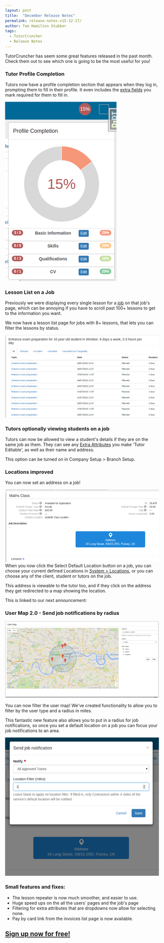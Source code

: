 ```yaml
---
layout: post
title:  "December Release Notes"
permalink: release-notes-v15-12-17/
author: Tom Hamilton Stubber
tags:
  - TutorCruncher
  - Release Notes
---
```

TutorCruncher has seem some great features released in the past month. Check them out to see which one is going to be the most useful for you!

### Tutor Profile Completion

Tutors now have a profile completion section that appears when they log in, prompting them to fill in their profile. It even includes the [extra fields](/features/crm/) you mark required for them to fill in.

​<a href="/img/blogs/profile-completion.png" data-lightbox="lightbox" class="thumbnail">
  <img src="/img/blogs/profile-completion.png" alt-text="TutorCruncher's Profile Completion for Tutors"/>
</a>
<h3>Lesson List on a Job</h3>

Previously we were displaying every single lesson for a [job](http://help.tutorcruncher.com/scheduling/) on that job's page, which can be annoying if you have to scroll past 100+ lessons to get to the information you want.

We now have a lesson list page for jobs with 8+ lessons, that lets you can filter the lessons by status.

​​<a href="/img/blogs/appt-list.png" data-lightbox="lightbox" class="thumbnail">
  <img src="/img/blogs/appt-list.png" alt-text="TutorCruncher's Lesson List"/>
</a>

### Tutors optionally viewing students on a job

Tutors can now be allowed to view a student's details if they are on the same job as them. They can see any [Extra Attributes](http://help.tutorcruncher.com/setup/#customisation) you make 'Tutor Editable', as well as their name and address.

This option can be turned on in Company Setup > Branch Setup. 

### Locations improved

You can now set an address on a job!

​<a href="/img/blogs/service-details-address.png" data-lightbox="lightbox" class="thumbnail">
  <img src="/img/blogs/service-details-address.png" alt-text="TutorCruncher's Lesson List"/>
</a>
​
When you now click the Select Default Location button on a job, you can choose your current defined Locations in [System > Locations](http://help.tutorcruncher.com/scheduling/#what-are-locations), or you can choose any of the client, student or tutors on the job.

This address is viewable to the tutor too, and if they click on the address they get redirected to a map showing the location.

This is linked to our next announcement:

### User Map 2.0 - Send job notifications by radius

​<a href="/img/blogs/user-map-radius.png" data-lightbox="lightbox" class="thumbnail">
  <img src="/img/blogs/user-map-radius.png" alt-text="TutorCruncher's Lesson List"/>
</a>

You can now filter the user map! We've created functionality to allow you to filter by the user type and a radius in miles.

This fantastic new feature also allows you to put in a radius for job notifications, so once you set a default location on a job you can focus your job notifications to an area.

​<a href="/img/blogs/job-notifications.png" data-lightbox="lightbox" class="thumbnail">
  <img src="/img/blogs/job-notifications.png" alt-text="TutorCruncher's Lesson List"/>
</a>
​

### Small features and fixes:


 - The lesson repeater is now much smoother, and easier to use.
 - Huge speed ups on the all the users' pages and the job's page
 - Filtering for extra attributes that are dropdowns now allow for selecting none.
 - Pay by card link from the invoices list page is now available.

## [Sign up now for free!](https://secure.tutorcruncher.com/start/1)